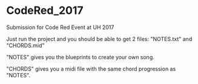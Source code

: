 # CodeRed_2017
Submission for Code Red Event at UH 2017


Just run the project and you should be able to get 2 files: "NOTES.txt" and "CHORDS.mid"

"NOTES" gives you the blueprints to create your own song.

"CHORDS" gives you a midi file with the same chord progression as "NOTES".
